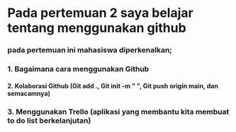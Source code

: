 # Pada pertemuan 2 saya belajar tentang menggunakan github
### pada pertemuan ini mahasiswa diperkenalkan;
### 1. Bagaimana cara menggunakan Github
#### 2. Kolaborasi Github (Git add ., Git init -m " ", Git push origin main, dan semacamnya)
### 3. Menggunakan Trello (aplikasi yang membantu kita membuat to do list berkelanjutan)
